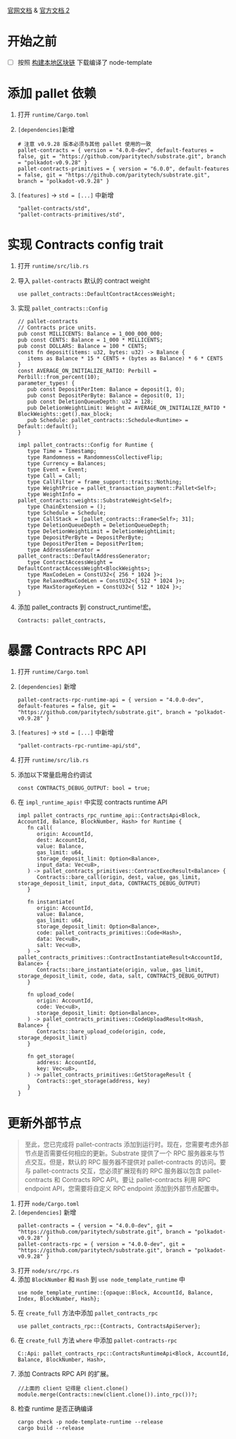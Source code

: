 [官网文档](https://docs.substrate.io/tutorials/work-with-pallets/contracts-pallet/) & [官方文档 2](https://docs.substrate.io/reference/how-to-guides/pallet-design/add-contracts-pallet/)

# 开始之前

- [ ] 按照 [构建本地区块链](./../get-start/构建本地区块链.md) 下载编译了 node-template

# 添加 pallet 依赖

1. 打开 `runtime/Cargo.toml`

2. `[dependencies]`新增

   ```
   # 注意 v0.9.28 版本必须与其他 pallet 使用的一致
   pallet-contracts = { version = "4.0.0-dev", default-features = false, git = "https://github.com/paritytech/substrate.git", branch = "polkadot-v0.9.28" }
   pallet-contracts-primitives = { version = "6.0.0", default-features = false, git = "https://github.com/paritytech/substrate.git", branch = "polkadot-v0.9.28" }
   ```

3. `[features]` -> `std = [...]` 中新增
   ```
   "pallet-contracts/std",
   "pallet-contracts-primitives/std",
   ```

# 实现 Contracts config trait

1. 打开 `runtime/src/lib.rs`
2. 导入 `pallet-contracts` 默认的 contract weight
   ```
   use pallet_contracts::DefaultContractAccessWeight;
   ```
3. 实现 `pallet_contracts::Config`

   ```
   // pallet-contracts
   // Contracts price units.
   pub const MILLICENTS: Balance = 1_000_000_000;
   pub const CENTS: Balance = 1_000 * MILLICENTS;
   pub const DOLLARS: Balance = 100 * CENTS;
   const fn deposit(items: u32, bytes: u32) -> Balance {
      items as Balance * 15 * CENTS + (bytes as Balance) * 6 * CENTS
   }
   const AVERAGE_ON_INITIALIZE_RATIO: Perbill = Perbill::from_percent(10);
   parameter_types! {
      pub const DepositPerItem: Balance = deposit(1, 0);
      pub const DepositPerByte: Balance = deposit(0, 1);
      pub const DeletionQueueDepth: u32 = 128;
      pub DeletionWeightLimit: Weight = AVERAGE_ON_INITIALIZE_RATIO * BlockWeights::get().max_block;
      pub Schedule: pallet_contracts::Schedule<Runtime> = Default::default();
   }

   impl pallet_contracts::Config for Runtime {
      type Time = Timestamp;
      type Randomness = RandomnessCollectiveFlip;
      type Currency = Balances;
      type Event = Event;
      type Call = Call;
      type CallFilter = frame_support::traits::Nothing;
      type WeightPrice = pallet_transaction_payment::Pallet<Self>;
      type WeightInfo = pallet_contracts::weights::SubstrateWeight<Self>;
      type ChainExtension = ();
      type Schedule = Schedule;
      type CallStack = [pallet_contracts::Frame<Self>; 31];
      type DeletionQueueDepth = DeletionQueueDepth;
      type DeletionWeightLimit = DeletionWeightLimit;
      type DepositPerByte = DepositPerByte;
      type DepositPerItem = DepositPerItem;
      type AddressGenerator = pallet_contracts::DefaultAddressGenerator;
      type ContractAccessWeight = DefaultContractAccessWeight<BlockWeights>;
      type MaxCodeLen = ConstU32<{ 256 * 1024 }>;
      type RelaxedMaxCodeLen = ConstU32<{ 512 * 1024 }>;
      type MaxStorageKeyLen = ConstU32<{ 512 * 1024 }>;
   }
   ```

4. 添加 pallet_contracts 到 construct_runtime!宏。
   ```
   Contracts: pallet_contracts,
   ```

# 暴露 Contracts RPC API

1. 打开 `runtime/Cargo.toml`
2. `[dependencies]` 新增
   ```
   pallet-contracts-rpc-runtime-api = { version = "4.0.0-dev", default-features = false, git = "https://github.com/paritytech/substrate.git", branch = "polkadot-v0.9.28" }
   ```
3. `[features]` -> `std = [...]` 中新增
   ```
   "pallet-contracts-rpc-runtime-api/std",
   ```
4. 打开 `runtime/src/lib.rs`
5. 添加以下常量启用合约调试
   ```
   const CONTRACTS_DEBUG_OUTPUT: bool = true;
   ```
6. 在 `impl_runtime_apis!` 中实现 contracts runtime API

   ```
   impl pallet_contracts_rpc_runtime_api::ContractsApi<Block, AccountId, Balance, BlockNumber, Hash> for Runtime {
      fn call(
         origin: AccountId,
         dest: AccountId,
         value: Balance,
         gas_limit: u64,
         storage_deposit_limit: Option<Balance>,
         input_data: Vec<u8>,
      ) -> pallet_contracts_primitives::ContractExecResult<Balance> {
         Contracts::bare_call(origin, dest, value, gas_limit, storage_deposit_limit, input_data, CONTRACTS_DEBUG_OUTPUT)
      }

      fn instantiate(
         origin: AccountId,
         value: Balance,
         gas_limit: u64,
         storage_deposit_limit: Option<Balance>,
         code: pallet_contracts_primitives::Code<Hash>,
         data: Vec<u8>,
         salt: Vec<u8>,
      ) -> pallet_contracts_primitives::ContractInstantiateResult<AccountId, Balance> {
         Contracts::bare_instantiate(origin, value, gas_limit, storage_deposit_limit, code, data, salt, CONTRACTS_DEBUG_OUTPUT)
      }

      fn upload_code(
         origin: AccountId,
         code: Vec<u8>,
         storage_deposit_limit: Option<Balance>,
      ) -> pallet_contracts_primitives::CodeUploadResult<Hash, Balance> {
         Contracts::bare_upload_code(origin, code, storage_deposit_limit)
      }

      fn get_storage(
         address: AccountId,
         key: Vec<u8>,
      ) -> pallet_contracts_primitives::GetStorageResult {
         Contracts::get_storage(address, key)
      }
   }
   ```

# 更新外部节点

> 至此，您已完成将 pallet-contracts 添加到运行时。现在，您需要考虑外部节点是否需要任何相应的更新。Substrate 提供了一个 RPC 服务器来与节点交互。但是，默认的 RPC 服务器不提供对 pallet-contracts 的访问。要与 pallet-contracts 交互，您必须扩展现有的 RPC 服务器以包含 pallet-contracts 和 Contracts RPC API。要让 pallet-contracts 利用 RPC endpoint API，您需要将自定义 RPC endpoint 添加到外部节点配置中。

1. 打开 `node/Cargo.toml`
2. `[dependencies]` 新增
   ```
   pallet-contracts = { version = "4.0.0-dev", git = "https://github.com/paritytech/substrate.git", branch = "polkadot-v0.9.28" }
   pallet-contracts-rpc = { version = "4.0.0-dev", git = "https://github.com/paritytech/substrate.git", branch = "polkadot-v0.9.28" }
   ```
3. 打开 `node/src/rpc.rs`
4. 添加 `BlockNumber` 和 `Hash` 到 `use node_template_runtime` 中
   ```
   use node_template_runtime::{opaque::Block, AccountId, Balance, Index, BlockNumber, Hash};
   ```
5. 在 `create_full` 方法中添加 `pallet_contracts_rpc`
   ```
   use pallet_contracts_rpc::{Contracts, ContractsApiServer};
   ```
6. 在 `create_full` 方法 `where` 中添加 `pallet-contracts-rpc`
   ```
   C::Api: pallet_contracts_rpc::ContractsRuntimeApi<Block, AccountId, Balance, BlockNumber, Hash>,
   ```
7. 添加 Contracts RPC API 的扩展。
   ```
   //上面的 client 记得是 client.clone()
   module.merge(Contracts::new(client.clone()).into_rpc())?;
   ```
8. 检查 runtime 是否正确编译
   ```
   cargo check -p node-template-runtime --release
   cargo build --release
   ```
